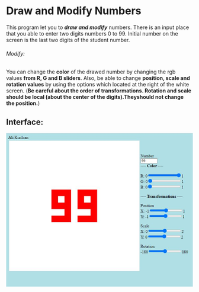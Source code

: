 # Draw and Modify Numbers

This program let you to ***draw and modify*** numbers. There is an input place that you able to enter two digits numbers 0 to 99.
Initial number on the screen is the last two digits of the student number.

###### Modify:
You can change the **color** of the drawed number by changing the rgb values **from R, G and B sliders**. Also, be able to change **position, scale and rotation values** by using the options which located at the right of the white screen.     (__Be careful about the order of transformations. Rotation and scale should be local (about the center of the digits).Theyshould not change the position.__)

## Interface:

![interface](https://github.com/kizilcanali/draw-and-modify-numbers/blob/master/Interface.JPG)
